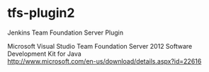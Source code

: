 tfs-plugin2
===========

Jenkins Team Foundation Server Plugin  

Microsoft Visual Studio Team Foundation Server 2012 Software Development Kit for Java  
http://www.microsoft.com/en-us/download/details.aspx?id=22616
